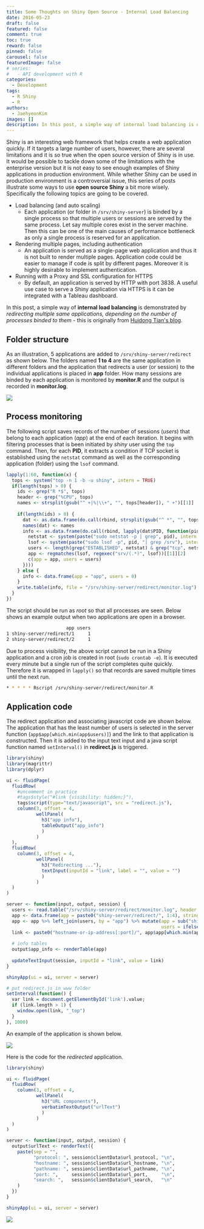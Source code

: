 ```yaml
---
title: Some Thoughts on Shiny Open Source - Internal Load Balancing
date: 2016-05-23
draft: false
featured: false
comment: true
toc: true
reward: false
pinned: false
carousel: false
featuredImage: false
# series:
#   - API development with R
categories:
  - Development
tags: 
  - R Shiny
  - R
authors:
  - JaehyeonKim
images: []
description: In this post, a simple way of internal load balancing is demonstrated by redirecting multiple same applications, depending on the number of processes binded to them
---
```


Shiny is an interesting web framework that helps create a web application quickly. If it targets a large number of users, however, there are several limitations and it is so true when the open source version of Shiny is in use. It would be possible to tackle down some of the limitations with the enterprise version but it is not easy to see enough examples of Shiny applications in production environment. While whether Shiny can be used in production environment is a controversial issue, this series of posts illustrate some ways to use **open source Shiny** a bit more wisely. Specifically the following topics are going to be covered.

+ Load balancing (and auto scaling)
    - Each application (or folder in `/srv/shiny-server`) is binded by a single process so that multiple users or sessions are served by the same process. Let say multiple cores exist in the server machine. Then this can be one of the main causes of performance bottleneck as only a single process is reserved for an application.
+ Rendering multiple pages, including authentication
    - An application is served as a single-page web application and thus it is not built to render multiple pages. Application code could be easier to manage if code is split by different pages. Moreover it is highly desirable to implement authentication.
+ Running with a Proxy and SSL configuration for HTTPS
    - By default, an application is served by HTTP with port 3838. A useful use case to serve a Shiny application via HTTPS is it can be integrated with a Tableau dashboard.

In this post, a simple way of **internal load balancing** is demonstrated by *redirecting multiple same applications, depending on the number of processes binded to them* - this is originally from [Huidong Tian's blog](http://withr.me/a-shiny-app-serves-as-shiny-server-load-balancer/).

## Folder structure

As an illustration, 5 applications are added to `/srv/shiny-server/redirect` as shown below. The folders named **1 to 4** are the same application in different folders and the application that redirects a user (or session) to the individual applications is placed in **app** folder. How many sessions are binded by each application is monitored by **monitor.R** and the output is recorded in **monitor.log**.

![](folder_structure.png#center)

## Process monitoring

The following script saves records of the number of sessions (*users*) that belong to each application (*app*) at the end of each iteration. It begins with filtering processes that is been initiated by *shiny* user using the `top` command. Then, for each **PID**, it extracts a condition if TCP socket is established using the `netstat` command as well as the corresponding application (folder) using the `lsof` command.


```r
lapply(1:60, function(x) {
  tops <- system("top -n 1 -b -u shiny", intern = TRUE)
  if(length(tops) > 0) {
    ids <- grep("R *$", tops)
    header <- grep("%CPU", tops)
    names <- strsplit(gsub("^ +|%|\\+", "", tops[header]), " +")[[1]]
    
    if(length(ids) > 0) {
      dat <- as.data.frame(do.call(rbind, strsplit(gsub("^ *", "", tops[ids]), " +")))
      names(dat) <- names
      info <- as.data.frame(do.call(rbind, lapply(dat$PID, function(pid) {
        netstat <- system(paste("sudo netstat -p | grep", pid), intern = TRUE)
        lsof <- system(paste("sudo lsof -p", pid, "| grep /srv"), intern = TRUE)
        users <- length(grep("ESTABLISHED", netstat) & grep("tcp", netstat))
        app <- regmatches(lsof, regexec("srv/(.*)", lsof))[[1]][2]
        c(app = app, users = users)
      })))
    } else {
      info <- data.frame(app = "app", users = 0)
    }
    write.table(info, file = "/srv/shiny-server/redirect/monitor.log")
  }  
})
```

The script should be run as *root* so that all processes are seen. Below shows an example output when two applications are open in a browser.


```bash
                      app users
1 shiny-server/redirect/1     1
2 shiny-server/redirect/2     1
```

Due to process visibility, the above script cannot be run in a Shiny application and a cron job is created in root (`sudo crontab -e`). It is executed every minute but a single run of the script completes quite quickly. Therefore it is wrapped in `lapply()` so that records are saved multiple times until the next run.


```bash
* * * * * Rscript /srv/shiny-server/redirect/monitor.R
```

## Application code

The redirect application and associating javascript code are shown below. The application that has the least number of users is selected in the server function (`app$app[which.min(app$users)]`) and the link to that application is constructed. Then it is added to the input text input and a java script function named `setInterval()` in **redirect.js** is triggered.


```r
library(shiny)
library(magrittr)
library(dplyr)

ui <- fluidPage(
  fluidRow(
    #uncomment in practice
    #tags$style("#link {visibility: hidden;}"),
    tags$script(type="text/javascript", src = "redirect.js"),
    column(3, offset = 4,
           wellPanel(
             h3("app info"),
             tableOutput("app_info")
             )
           )
  ),
  fluidRow(
    column(3, offset = 4,
           wellPanel(
             h3("Redirecting ..."),
             textInput(inputId = "link", label = "", value = "")
             )
           )
  )
)

server <- function(input, output, session) {
  users <- read.table("/srv/shiny-server/redirect/monitor.log", header = TRUE, stringsAsFactors = FALSE)
  app <- data.frame(app = paste0("shiny-server/redirect/", 1:4), stringsAsFactors = FALSE)
  app <- app %>% left_join(users, by = "app") %>% mutate(app = sub("shiny-server/", "", app),
                                                         users = ifelse(is.na(users), "0", as.character(users)))
  link <- paste0("hostname-or-ip-address[:port]/", app$app[which.min(app$users)])
  
  # info tables
  output$app_info <- renderTable(app)
  
  updateTextInput(session, inputId = "link", value = link)
}

shinyApp(ui = ui, server = server)
```



```r
# put redirect.js in www folder
setInterval(function() {
  var link = document.getElementById('link').value;
  if (link.length > 1) {
    window.open(link, "_top")
  }
}, 1000)
```

An example of the application is shown below.

![](redirect.png#center)

Here is the code for the *redirected* application.


```r
library(shiny)

ui <- fluidPage(
  fluidRow(
    column(3, offset = 4,
           wellPanel(
             h3("URL components"),
             verbatimTextOutput("urlText")
             )
           )
  )
)

server <- function(input, output, session) {
  output$urlText <- renderText({
    paste(sep = "",
          "protocol: ", session$clientData$url_protocol, "\n",
          "hostname: ", session$clientData$url_hostname, "\n",
          "pathname: ", session$clientData$url_pathname, "\n",
          "port: ",     session$clientData$url_port,     "\n",
          "search: ",   session$clientData$url_search,   "\n"
    )
  })
}

shinyApp(ui = ui, server = server)
```

![](app.png#center)


